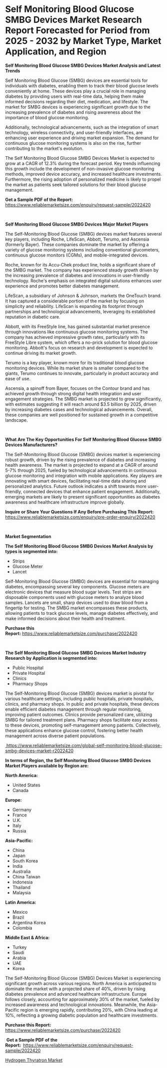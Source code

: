 <p><h1>Self Monitoring Blood Glucose SMBG Devices Market Research Report Forecasted for Period from 2025 -  2032 by Market Type, Market Application, and Region</h1></p><p><strong>Self Monitoring Blood Glucose SMBG Devices Market Analysis and Latest Trends</strong></p>
<p><p>Self Monitoring Blood Glucose (SMBG) devices are essential tools for individuals with diabetes, enabling them to track their blood glucose levels conveniently at home. These devices play a crucial role in managing diabetes by providing users with real-time data, helping them make informed decisions regarding their diet, medication, and lifestyle. The market for SMBG devices is experiencing significant growth due to the increasing prevalence of diabetes and rising awareness about the importance of blood glucose monitoring. </p><p>Additionally, technological advancements, such as the integration of smart technology, wireless connectivity, and user-friendly interfaces, are enhancing user experience and driving market expansion. The demand for continuous glucose monitoring systems is also on the rise, further contributing to the market's evolution.</p><p>The Self Monitoring Blood Glucose SMBG Devices Market is expected to grow at a CAGR of 12.3% during the forecast period. Key trends influencing this growth include the development of non-invasive glucose monitoring methods, improved device accuracy, and increased healthcare investments. Furthermore, the rising adoption of personalized medicine is likely to propel the market as patients seek tailored solutions for their blood glucose management.</p></p>
<p><strong>Get a Sample PDF of the Report:&nbsp;</strong> <a href="https://www.reliablemarketsize.com/enquiry/request-sample/2022420?utm_campaign=2317&utm_medium=2&utm_source=Github&utm_content=ia&utm_term=29032025&utm_id=self-monitoring-blood-glucose-smbg-devices">https://www.reliablemarketsize.com/enquiry/request-sample/2022420</a></p>
<p>&nbsp;</p>
<p><strong>Self Monitoring Blood Glucose SMBG Devices Major Market Players</strong></p>
<p><p>The Self-Monitoring Blood Glucose (SMBG) devices market features several key players, including Roche, LifeScan, Abbott, Terumo, and Ascensia (formerly Bayer). These companies dominate the market by offering a variety of glucose monitoring systems including conventional glucometers, continuous glucose monitors (CGMs), and mobile-integrated devices.</p><p>Roche, known for its Accu-Chek product line, holds a significant share of the SMBG market. The company has experienced steady growth driven by the increasing prevalence of diabetes and innovations in user-friendly technology. Roche's emphasis on integrated digital solutions enhances user experience and promotes better diabetes management.</p><p>LifeScan, a subsidiary of Johnson & Johnson, markets the OneTouch brand. It has captured a considerable portion of the market by focusing on simplicity and reliability. LifeScan is expanding its footprint through partnerships and technological advancements, leveraging its established reputation in diabetic care.</p><p>Abbott, with its FreeStyle line, has gained substantial market presence through innovations like continuous glucose monitoring systems. The company has achieved impressive growth rates, particularly with its FreeStyle Libre system, which offers a no-prick solution for blood glucose monitoring. Abbott's focus on research and development is expected to continue driving its market growth.</p><p>Terumo is a key player, known more for its traditional blood glucose monitoring devices. While its market share is smaller compared to the giants, Terumo continues to innovate, particularly in product accuracy and ease of use.</p><p>Ascensia, a spinoff from Bayer, focuses on the Contour brand and has achieved growth through strong digital health integration and user engagement strategies. The SMBG market is projected to grow significantly, with estimates suggesting it will reach around $3.5 billion by 2025, driven by increasing diabetes cases and technological advancements. Overall, these companies are well positioned for sustained growth in a competitive landscape.</p></p>
<p>&nbsp;</p>
<p><strong>What Are The Key Opportunities For Self Monitoring Blood Glucose SMBG Devices Manufacturers?</strong></p>
<p><p>The Self-Monitoring Blood Glucose (SMBG) devices market is experiencing robust growth, driven by the rising prevalence of diabetes and increasing health awareness. The market is projected to expand at a CAGR of around 5-7% through 2025, fueled by technological advancements in continuous glucose monitoring and integration with mobile applications. Key players are innovating with smart devices, facilitating real-time data sharing and personalized analytics. Future outlook indicates a shift towards more user-friendly, connected devices that enhance patient engagement. Additionally, emerging markets are likely to present significant opportunities as diabetes awareness and healthcare infrastructure improve globally.</p></p>
<p><strong>Inquire or Share Your Questions If Any Before Purchasing This Report:</strong> <a href="https://www.reliablemarketsize.com/enquiry/pre-order-enquiry/2022420?utm_campaign=2317&utm_medium=2&utm_source=Github&utm_content=ia&utm_term=29032025&utm_id=self-monitoring-blood-glucose-smbg-devices">https://www.reliablemarketsize.com/enquiry/pre-order-enquiry/2022420</a></p>
<p>&nbsp;</p>
<p><strong>Market Segmentation</strong></p>
<p><strong>The Self Monitoring Blood Glucose SMBG Devices Market Analysis by types is segmented into:</strong></p>
<p><ul><li>Strips</li><li>Glucose Meter</li><li>Lancet</li></ul></p>
<p><p>Self-Monitoring Blood Glucose (SMBG) devices are essential for managing diabetes, encompassing several key components. Glucose meters are electronic devices that measure blood sugar levels. Test strips are disposable components used with glucose meters to analyze blood samples. Lancets are small, sharp devices used to draw blood from a fingertip for testing. The SMBG market encompasses these products, allowing patients to track glucose levels, manage diabetes effectively, and make informed decisions about their health and treatment.</p></p>
<p><strong>Purchase this Report:&nbsp;</strong><a href="https://www.reliablemarketsize.com/purchase/2022420?utm_campaign=2317&utm_medium=2&utm_source=Github&utm_content=ia&utm_term=29032025&utm_id=self-monitoring-blood-glucose-smbg-devices">https://www.reliablemarketsize.com/purchase/2022420</a></p>
<p>&nbsp;</p>
<p><strong>The Self Monitoring Blood Glucose SMBG Devices Market Industry Research by Application is segmented into:</strong></p>
<p><ul><li>Public Hospital</li><li>Private Hospital</li><li>Clinics</li><li>Pharmacy Shops</li></ul></p>
<p><p>The Self-Monitoring Blood Glucose (SMBG) devices market is pivotal for various healthcare settings, including public hospitals, private hospitals, clinics, and pharmacy shops. In public and private hospitals, these devices enable efficient diabetes management through regular monitoring, improving patient outcomes. Clinics provide personalized care, utilizing SMBG for tailored treatment plans. Pharmacy shops facilitate easy access to these devices, promoting self-management among patients. Collectively, these applications enhance glucose control, fostering better health management across diverse patient populations.</p></p>
<p><a href="https://www.reliablemarketsize.com/global-self-monitoring-blood-glucose-smbg-devices-market-r2022420?utm_campaign=2317&utm_medium=2&utm_source=Github&utm_content=ia&utm_term=29032025&utm_id=self-monitoring-blood-glucose-smbg-devices">&nbsp;https://www.reliablemarketsize.com/global-self-monitoring-blood-glucose-smbg-devices-market-r2022420</a></p>
<p><strong>In terms of Region, the Self Monitoring Blood Glucose SMBG Devices Market Players available by Region are:</strong></p>
<p>
    <p> <strong> North America: </strong>
        <ul>
            <li>United States</li>
            <li>Canada</li>
        </ul>
        </p> 
    <p> <strong> Europe: </strong>
        <ul>
            <li>Germany</li>
            <li>France</li>
            <li>U.K.</li>
            <li>Italy</li>
            <li>Russia</li>
        </ul>
        </p> 
    <p> <strong> Asia-Pacific: </strong>
        <ul>
            <li>China</li>
            <li>Japan</li>
            <li>South Korea</li>
            <li>India</li>
            <li>Australia</li>
            <li>China Taiwan</li>
            <li>Indonesia</li>
            <li>Thailand</li>
            <li>Malaysia</li>
        </ul>
        </p> 
    <p> <strong> Latin America: </strong>
        <ul>
            <li>Mexico</li>
            <li>Brazil</li>
            <li>Argentina Korea</li>
            <li>Colombia</li>
        </ul>
        </p> 
    <p> <strong> Middle East & Africa: </strong>
        <ul>
            <li>Turkey</li>
            <li>Saudi</li>
            <li>Arabia</li>
            <li>UAE</li>
            <li>Korea</li>
        </ul>
    </p>
    </p>
<p><p>The Self-Monitoring Blood Glucose (SMBG) Devices Market is experiencing significant growth across various regions. North America is anticipated to dominate the market with a projected share of 40%, driven by rising diabetes prevalence and advanced healthcare infrastructure. Europe follows closely, accounting for approximately 30% of the market, fueled by increased awareness and technological innovations. Meanwhile, the Asia-Pacific region is emerging rapidly, contributing 20%, with China leading at 10%, reflecting a growing diabetic population and healthcare investments.</p></p>
<p><strong>Purchase this Report: </strong><a href="https://www.reliablemarketsize.com/purchase/2022420?utm_campaign=2317&utm_medium=2&utm_source=Github&utm_content=ia&utm_term=29032025&utm_id=self-monitoring-blood-glucose-smbg-devices">https://www.reliablemarketsize.com/purchase/2022420</a></p>
<p>&nbsp;<strong>Get a Sample PDF of the Report:&nbsp;&nbsp;</strong><a href="https://www.reliablemarketsize.com/enquiry/request-sample/2022420?utm_campaign=2317&utm_medium=2&utm_source=Github&utm_content=ia&utm_term=29032025&utm_id=self-monitoring-blood-glucose-smbg-devices">https://www.reliablemarketsize.com/enquiry/request-sample/2022420</a></p>
<p><strong></strong></p>
<p><p><a href="https://github.com/willjis/Market-Research-Report-List-1/blob/main/hydrogen-thyratron-market.md?utm_campaign=2317&utm_medium=2&utm_source=Github&utm_content=ia&utm_term=29032025&utm_id=self-monitoring-blood-glucose-smbg-devices">Hydrogen Thyratron Market</a></p></p>
